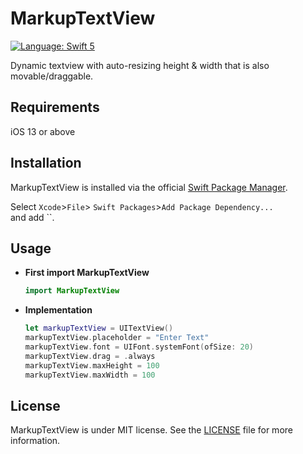 # MarkupTextView

[![Language: Swift 5](https://img.shields.io/badge/language-swift%205-f48041.svg?style=flat)](https://developer.apple.com/swift)

Dynamic textview with auto-resizing height & width that is also movable/draggable. 

## Requirements
iOS 13 or above

## Installation
MarkupTextView is installed via the official [Swift Package Manager](https://swift.org/package-manager/).  

Select `Xcode`>`File`> `Swift Packages`>`Add Package Dependency...`  
and add ``.

## Usage

- **First import MarkupTextView**
    ```swift
    import MarkupTextView
    ```

- **Implementation**
    ```swift
    let markupTextView = UITextView()
    markupTextView.placeholder = "Enter Text"
    markupTextView.font = UIFont.systemFont(ofSize: 20)
    markupTextView.drag = .always
    markupTextView.maxHeight = 100
    markupTextView.maxWidth = 100
    ```

## License

MarkupTextView is under MIT license. See the [LICENSE](LICENSE) file for more information.
